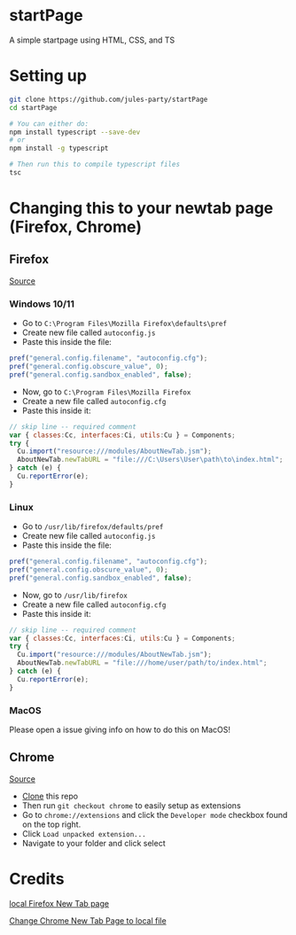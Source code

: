 # startPage
A simple startpage using HTML, CSS, and TS

# Setting up

```bash
git clone https://github.com/jules-party/startPage
cd startPage

# You can either do:
npm install typescript --save-dev
# or
npm install -g typescript

# Then run this to compile typescript files
tsc
```

# Changing this to your newtab page (Firefox, Chrome)

## Firefox
[Source](https://konfou.xyz/posts/local-firefox-new-tab-page/)
### Windows 10/11
- Go to `C:\Program Files\Mozilla Firefox\defaults\pref`
- Create new file called `autoconfig.js`
- Paste this inside the file:
```js
pref("general.config.filename", "autoconfig.cfg");
pref("general.config.obscure_value", 0);
pref("general.config.sandbox_enabled", false);
```
- Now, go to `C:\Program Files\Mozilla Firefox`
- Create a new file called `autoconfig.cfg`
- Paste this inside it:
```js
// skip line -- required comment
var { classes:Cc, interfaces:Ci, utils:Cu } = Components;
try {
  Cu.import("resource:///modules/AboutNewTab.jsm");
  AboutNewTab.newTabURL = "file:///C:\Users\User\path\to\index.html";
} catch (e) {
  Cu.reportError(e);
}
```

### Linux
- Go to `/usr/lib/firefox/defaults/pref`
- Create new file called `autoconfig.js`
- Paste this inside the file:
```js
pref("general.config.filename", "autoconfig.cfg");
pref("general.config.obscure_value", 0);
pref("general.config.sandbox_enabled", false);
```
- Now, go to `/usr/lib/firefox`
- Create a new file called `autoconfig.cfg`
- Paste this inside it:
```js
// skip line -- required comment
var { classes:Cc, interfaces:Ci, utils:Cu } = Components;
try {
  Cu.import("resource:///modules/AboutNewTab.jsm");
  AboutNewTab.newTabURL = "file:///home/user/path/to/index.html";
} catch (e) {
  Cu.reportError(e);
}
```

### MacOS
Please open a issue giving info on how to do this on MacOS!

## Chrome
[Source](https://superuser.com/questions/907234/change-chrome-new-tab-page-to-local-file)

- [Clone](https://github.com/jules-party/startPage#setting-up) this repo
- Then run `git checkout chrome` to easily setup as extensions
- Go to `chrome://extensions` and click the `Developer mode` checkbox found on the top right.
- Click `Load unpacked extension...`
- Navigate to your folder and click select

# Credits
[local Firefox New Tab page](https://konfou.xyz/posts/local-firefox-new-tab-page/)

[Change Chrome New Tab Page to local file](https://superuser.com/questions/907234/change-chrome-new-tab-page-to-local-file)